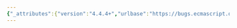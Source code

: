 ```yaml
---
{"_attributes":{"version":"4.4.4+","urlbase":"https://bugs.ecmascript.org/","maintainer":"dherman@mozilla.com"},"bug":{"bug_id":3982,"creation_ts":"2015-02-17 15:23:00 -0800","short_desc":"\"ECMAScript 2015 Language Specifications\"","delta_ts":"2015-02-24 21:01:57 -0800","product":"Draft for 6th Edition","component":"editorial issue","version":"Rev 33: February 12, 2015 Draft","rep_platform":"All","op_sys":"All","bug_status":"VERIFIED","resolution":"FIXED","priority":"Normal","bug_severity":"normal","everconfirmed":true,"reporter":{"uid":"ecmascriptbugs","name":"Norbert"},"assigned_to":{"uid":"allen","name":"Allen Wirfs-Brock"},"long_desc":[{"commentid":12839,"comment_count":0,"who":{"uid":"ecmascriptbugs","name":"Norbert"},"bug_when":"2015-02-17 15:23:51 -0800","thetext":"The PDF version of the spec has as part of the PDF document meta-information\n(not the document content) the title \"ECMAScript 2015 Language Specifications, 6th Edition\". \"Specifications\" should be singular, not plural."},{"commentid":12866,"comment_count":1,"who":{"uid":"allen","name":"Allen Wirfs-Brock"},"bug_when":"2015-02-17 17:42:50 -0800","thetext":"fixed in rev34 editor's draft"},{"commentid":13101,"comment_count":2,"who":{"uid":"allen","name":"Allen Wirfs-Brock"},"bug_when":"2015-02-19 19:11:02 -0800","thetext":"fixed in rev34"},{"commentid":13345,"comment_count":3,"who":{"uid":"ecmascriptbugs","name":"Norbert"},"bug_when":"2015-02-24 21:01:57 -0800","thetext":"Verified in rev 34 draft."}]}}
---
```

